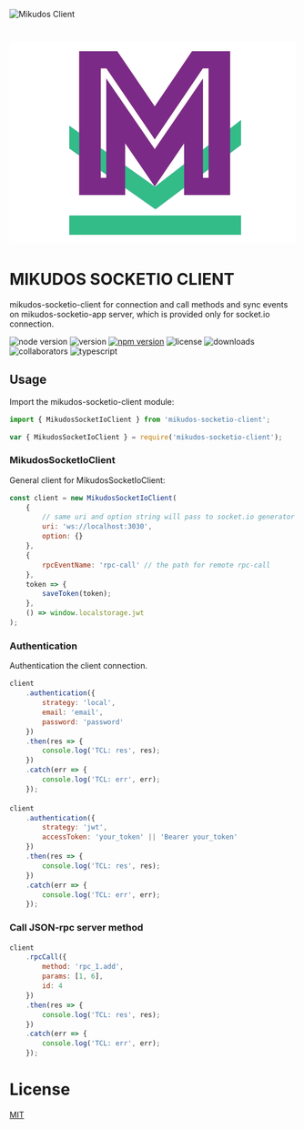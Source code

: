 ![Mikudos Client](https://img.shields.io/badge/MIKUDOS-Client-blue?style=for-the-badge&logo=appveyor)

# [![Mikudos](https://raw.githubusercontent.com/mikudos/doc/master/mikudos-logo.png)](https://mikudos.github.io/doc)

# MIKUDOS SOCKETIO CLIENT

mikudos-socketio-client for connection and call methods and sync events on mikudos-socketio-app server, which is provided only for socket.io connection.

![node version](https://img.shields.io/node/v/mikudos-socketio-client) ![version](https://img.shields.io/github/package-json/v/mikudos/mikudos-socketio-client) [![npm version](https://img.shields.io/npm/v/mikudos-socketio-client)](https://www.npmjs.com/package/mikudos-socketio-client) ![license](https://img.shields.io/npm/l/mikudos-socketio-client) ![downloads](https://img.shields.io/npm/dw/mikudos-socketio-client) ![collaborators](https://img.shields.io/npm/collaborators/mikudos-socketio-client) ![typescript](https://img.shields.io/npm/types/mikudos-socketio-client)

## Usage

Import the mikudos-socketio-client module:

```ts
import { MikudosSocketIoClient } from 'mikudos-socketio-client';
```

```js
var { MikudosSocketIoClient } = require('mikudos-socketio-client');
```

### MikudosSocketIoClient

General client for MikudosSocketIoClient:

```js & ts
const client = new MikudosSocketIoClient(
    {
        // same uri and option string will pass to socket.io generator as io(uri, option);
        uri: 'ws://localhost:3030',
        option: {}
    },
    {
        rpcEventName: 'rpc-call' // the path for remote rpc-call
    },
    token => {
        saveToken(token);
    },
    () => window.localstorage.jwt
);
```

### Authentication

Authentication the client connection.

```js
client
    .authentication({
        strategy: 'local',
        email: 'email',
        password: 'password'
    })
    .then(res => {
        console.log('TCL: res', res);
    })
    .catch(err => {
        console.log('TCL: err', err);
    });

client
    .authentication({
        strategy: 'jwt',
        accessToken: 'your_token' || 'Bearer your_token'
    })
    .then(res => {
        console.log('TCL: res', res);
    })
    .catch(err => {
        console.log('TCL: err', err);
    });
```

### Call JSON-rpc server method

```js
client
    .rpcCall({
        method: 'rpc_1.add',
        params: [1, 6],
        id: 4
    })
    .then(res => {
        console.log('TCL: res', res);
    })
    .catch(err => {
        console.log('TCL: err', err);
    });
```

# License

[MIT](LICENSE)
